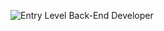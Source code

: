 
![Entry Level Back-End Developer](https://github.com/user-attachments/assets/4647c79a-b6c2-40e5-9ce1-5d473a0f7b2a)

